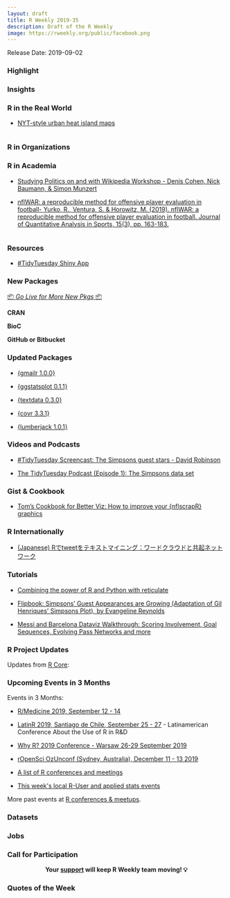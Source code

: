 ```yaml
---
layout: draft
title: R Weekly 2019-35
description: Draft of the R Weekly
image: https://rweekly.org/public/facebook.png
---
```


Release Date: 2019-09-02

###  Highlight



### Insights




### R in the Real World

+ [NYT-style urban heat island maps](https://www.katiejolly.io/blog/2019-08-28/nyt-urban-heat)

![]()

###  R in Organizations



###  R in Academia

+ [Studying Politics on and with Wikipedia Workshop - Denis Cohen, Nick Baumann, & Simon Munzert](https://www.mzes.uni-mannheim.de/socialsciencedatalab/article/studying-politics-wikipedia/)

+ [nflWAR: a reproducible method for offensive player evaluation in football- Yurko, R., Ventura, S. & Horowitz, M. (2019). nflWAR: a reproducible method for offensive player evaluation in football. Journal of Quantitative Analysis in Sports, 15(3), pp. 163-183.](https://www.degruyter.com/view/j/jqas.2019.15.issue-3/jqas-2018-0010/jqas-2018-0010.xml)

![]()

###  Resources

+ [#TidyTuesday Shiny App](https://nsgrantham.shinyapps.io/tidytuesdayrocks/)


###  New Packages

<p class="added-hostname"><a href="https://rweekly.org/live" target="_blank" class="externalLink">📦 <i>Go Live for More New Pkgs</i> 📦</a></p>

**CRAN**



**BioC**



**GitHub or Bitbucket**



### Updated Packages

+ [{gmailr 1.0.0}](https://www.tidyverse.org/articles/2019/08/gmailr-1-0-0/)

+ [{ggstatsplot 0.1.1}](https://cran.r-project.org/web/packages/ggstatsplot/news/news.html)

+ [{textdata 0.3.0}](https://github.com/emilhvitfeldt/textdata)

+ [{covr 3.3.1}](https://github.com/r-lib/covr/releases/tag/v3.3.1)

+ [{lumberjack 1.0.1}](https://cran.r-project.org/web/packages/lumberjack/index.html)

###  Videos and Podcasts

+ [#TidyTuesday Screencast: The Simpsons guest stars - David Robinson](https://t.co/Zw763ENYOq?amp=1)

+ [The TidyTuesday Podcast (Episode 1): The Simpsons data set](https://tidytuesday.fireside.fm/1)

### Gist & Cookbook

+ [Tom’s Cookbook for Better Viz: How to improve your {nflscrapR} graphics](https://jthomasmock.github.io/nfl_plotting_cookbook/)

### R Internationally

+ [(Japanese) Rでtweetをテキストマイニング：ワードクラウドと共起ネットワーク](https://www.medi-08-data-06.work/entry/text_mining)

###  Tutorials

+ [Combining the power of R and Python with reticulate](https://www.programmingwithr.com/combining-the-power-of-r-and-python-with-reticulate/)

+ [Flipbook: Simpsons’ Guest Appearances are Growing
(Adaptation of Gil Henriques’ Simpsons Plot), by Evangeline Reynolds](https://evamaerey.github.io/tidytuesday_walk_through/simpsons.html#1)

+ [Messi and Barcelona Dataviz Walkthrough: Scoring Involvement, Goal Sequences, Evolving Pass Networks and more](https://wiscostret.wordpress.com/2019/08/25/messi-and-barcelona-dataviz-walkthrough/)

<!--<div class="post-more-begi
n></div><div class="post-more-end"></div>-->

###  R Project Updates

Updates from [R Core](http://developer.r-project.org/blosxom.cgi/R-devel/NEWS):


###  Upcoming Events in 3 Months

Events in 3 Months:

+ [R/Medicine 2019, September 12 - 14](https://r-medicine.com/)

+ [LatinR 2019, Santiago de Chile, September 25 - 27](http://latin-r.com) - Latinamerican Conference About the Use of R in R&D

+ [Why R? 2019 Conference - Warsaw 26-29 September 2019](http://whyr.pl/2019/)

+ [rOpenSci OzUnconf (Sydney, Australia), December 11 - 13 2019](https://ozunconf19.ropensci.org/)

+ [A list of R conferences and meetings](https://jumpingrivers.github.io/meetingsR/events.html)

+ [This week's local R-User and applied stats events](https://community.rstudio.com/c/irl)


More past events at [R conferences & meetups](https://conf.rweekly.org).


### Datasets

### Jobs




###  Call for Participation


<p class="hide-support added-hostname support-rweekly" style="text-align: center;font-weight: bold;">Your <a class="non-visited externalLink" href="https://www.patreon.com/rweekly" onclick="pas(this)">support</a> will keep R Weekly team moving! 💡</p>

###  Quotes of the Week

